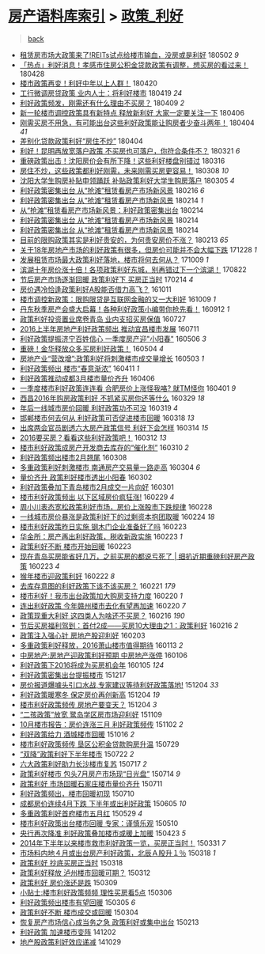[房产语料库索引](../../README.md)  > [政策_利好](政策_利好.md)
====
> [back](../README.md)

- [租赁房市场大政策来了!REITs试点给楼市输血，没房或是利好](http://jkwz.applinzi.com/ittc/7098518600082261002.html#%E7%A7%9F%E8%B5%81%E6%88%BF%E5%B8%82%E5%9C%BA%E5%A4%A7%E6%94%BF%E7%AD%96%E6%9D%A5%E4%BA%86%21REITs%E8%AF%95%E7%82%B9%E7%BB%99%E6%A5%BC%E5%B8%82%E8%BE%93%E8%A1%80%EF%BC%8C%E6%B2%A1%E6%88%BF%E6%88%96%E6%98%AF%E5%88%A9%E5%A5%BD) 180502 *9* 
- [「热点」利好消息！孝感市住房公积金贷款政策有调整，想买房的看过来！](http://jkwz.applinzi.com/ittc/7096961226276078609.html#%E3%80%8C%E7%83%AD%E7%82%B9%E3%80%8D%E5%88%A9%E5%A5%BD%E6%B6%88%E6%81%AF%EF%BC%81%E5%AD%9D%E6%84%9F%E5%B8%82%E4%BD%8F%E6%88%BF%E5%85%AC%E7%A7%AF%E9%87%91%E8%B4%B7%E6%AC%BE%E6%94%BF%E7%AD%96%E6%9C%89%E8%B0%83%E6%95%B4%EF%BC%8C%E6%83%B3%E4%B9%B0%E6%88%BF%E7%9A%84%E7%9C%8B%E8%BF%87%E6%9D%A5%EF%BC%81) 180428  
- [楼市政策再变！利好中年以上人群！](http://jkwz.applinzi.com/ittc/7094119479783195655.html#%E6%A5%BC%E5%B8%82%E6%94%BF%E7%AD%96%E5%86%8D%E5%8F%98%EF%BC%81%E5%88%A9%E5%A5%BD%E4%B8%AD%E5%B9%B4%E4%BB%A5%E4%B8%8A%E4%BA%BA%E7%BE%A4%EF%BC%81) 180420  
- [工行微调房贷政策 业内人士：将利好楼市](http://jkwz.applinzi.com/ittc/7093587759166129169.html#%E5%B7%A5%E8%A1%8C%E5%BE%AE%E8%B0%83%E6%88%BF%E8%B4%B7%E6%94%BF%E7%AD%96+%E4%B8%9A%E5%86%85%E4%BA%BA%E5%A3%AB%EF%BC%9A%E5%B0%86%E5%88%A9%E5%A5%BD%E6%A5%BC%E5%B8%82) 180419 *24* 
- [利好政策频发，刚需还有什么理由不买房？](http://jkwz.applinzi.com/ittc/7090029805909312523.html#%E5%88%A9%E5%A5%BD%E6%94%BF%E7%AD%96%E9%A2%91%E5%8F%91%EF%BC%8C%E5%88%9A%E9%9C%80%E8%BF%98%E6%9C%89%E4%BB%80%E4%B9%88%E7%90%86%E7%94%B1%E4%B8%8D%E4%B9%B0%E6%88%BF%EF%BC%9F) 180409 *2* 
- [新一轮楼市调控政策具有新特点 释放新利好  大家一定要关注一下](http://jkwz.applinzi.com/ittc/7088801038603912209.html#%E6%96%B0%E4%B8%80%E8%BD%AE%E6%A5%BC%E5%B8%82%E8%B0%83%E6%8E%A7%E6%94%BF%E7%AD%96%E5%85%B7%E6%9C%89%E6%96%B0%E7%89%B9%E7%82%B9+%E9%87%8A%E6%94%BE%E6%96%B0%E5%88%A9%E5%A5%BD++%E5%A4%A7%E5%AE%B6%E4%B8%80%E5%AE%9A%E8%A6%81%E5%85%B3%E6%B3%A8%E4%B8%80%E4%B8%8B) 180406  
- [刚需买房不用急，有可能出台这些利好政策能让购房者少奋斗两年！](http://jkwz.applinzi.com/ittc/7088203722327065611.html#%E5%88%9A%E9%9C%80%E4%B9%B0%E6%88%BF%E4%B8%8D%E7%94%A8%E6%80%A5%EF%BC%8C%E6%9C%89%E5%8F%AF%E8%83%BD%E5%87%BA%E5%8F%B0%E8%BF%99%E4%BA%9B%E5%88%A9%E5%A5%BD%E6%94%BF%E7%AD%96%E8%83%BD%E8%AE%A9%E8%B4%AD%E6%88%BF%E8%80%85%E5%B0%91%E5%A5%8B%E6%96%97%E4%B8%A4%E5%B9%B4%EF%BC%81) 180404 *41* 
- [差别化贷款政策利好“房住不炒”](http://jkwz.applinzi.com/ittc/7088034028282446854.html#%E5%B7%AE%E5%88%AB%E5%8C%96%E8%B4%B7%E6%AC%BE%E6%94%BF%E7%AD%96%E5%88%A9%E5%A5%BD%E2%80%9C%E6%88%BF%E4%BD%8F%E4%B8%8D%E7%82%92%E2%80%9D) 180404  
- [利好！昆明再放宽落户政策 不买房也可落户，你符合条件不？](http://jkwz.applinzi.com/ittc/7082959185203692561.html#%E5%88%A9%E5%A5%BD%EF%BC%81%E6%98%86%E6%98%8E%E5%86%8D%E6%94%BE%E5%AE%BD%E8%90%BD%E6%88%B7%E6%94%BF%E7%AD%96+%E4%B8%8D%E4%B9%B0%E6%88%BF%E4%B9%9F%E5%8F%AF%E8%90%BD%E6%88%B7%EF%BC%8C%E4%BD%A0%E7%AC%A6%E5%90%88%E6%9D%A1%E4%BB%B6%E4%B8%8D%EF%BC%9F) 180321 *6* 
- [重磅政策出击！沈阳房价会有所下降！这些利好楼盘别错过](http://jkwz.applinzi.com/ittc/7081037647101559824.html#%E9%87%8D%E7%A3%85%E6%94%BF%E7%AD%96%E5%87%BA%E5%87%BB%EF%BC%81%E6%B2%88%E9%98%B3%E6%88%BF%E4%BB%B7%E4%BC%9A%E6%9C%89%E6%89%80%E4%B8%8B%E9%99%8D%EF%BC%81%E8%BF%99%E4%BA%9B%E5%88%A9%E5%A5%BD%E6%A5%BC%E7%9B%98%E5%88%AB%E9%94%99%E8%BF%87) 180316  
- [房住不炒，这些政策都利好刚需，未来刚需买房更容易！](http://jkwz.applinzi.com/ittc/7078111778573911051.html#%E6%88%BF%E4%BD%8F%E4%B8%8D%E7%82%92%EF%BC%8C%E8%BF%99%E4%BA%9B%E6%94%BF%E7%AD%96%E9%83%BD%E5%88%A9%E5%A5%BD%E5%88%9A%E9%9C%80%EF%BC%8C%E6%9C%AA%E6%9D%A5%E5%88%9A%E9%9C%80%E4%B9%B0%E6%88%BF%E6%9B%B4%E5%AE%B9%E6%98%93%EF%BC%81) 180308 *10* 
- [沈阳大学生购房补贴申领踊跃 补贴政策利好大学生购房落户](http://jkwz.applinzi.com/ittc/7076914340450272263.html#%E6%B2%88%E9%98%B3%E5%A4%A7%E5%AD%A6%E7%94%9F%E8%B4%AD%E6%88%BF%E8%A1%A5%E8%B4%B4%E7%94%B3%E9%A2%86%E8%B8%8A%E8%B7%83+%E8%A1%A5%E8%B4%B4%E6%94%BF%E7%AD%96%E5%88%A9%E5%A5%BD%E5%A4%A7%E5%AD%A6%E7%94%9F%E8%B4%AD%E6%88%BF%E8%90%BD%E6%88%B7) 180305 *4* 
- [利好政策密集出台 从“抢滩”租赁看房产市场新风景](http://jkwz.applinzi.com/ittc/7070596034495775760.html#%E5%88%A9%E5%A5%BD%E6%94%BF%E7%AD%96%E5%AF%86%E9%9B%86%E5%87%BA%E5%8F%B0+%E4%BB%8E%E2%80%9C%E6%8A%A2%E6%BB%A9%E2%80%9D%E7%A7%9F%E8%B5%81%E7%9C%8B%E6%88%BF%E4%BA%A7%E5%B8%82%E5%9C%BA%E6%96%B0%E9%A3%8E%E6%99%AF) 180216 *6* 
- [利好政策密集出台 从“抢滩”租赁看房产市场新风景](http://jkwz.applinzi.com/ittc/7069895047787316231.html#%E5%88%A9%E5%A5%BD%E6%94%BF%E7%AD%96%E5%AF%86%E9%9B%86%E5%87%BA%E5%8F%B0+%E4%BB%8E%E2%80%9C%E6%8A%A2%E6%BB%A9%E2%80%9D%E7%A7%9F%E8%B5%81%E7%9C%8B%E6%88%BF%E4%BA%A7%E5%B8%82%E5%9C%BA%E6%96%B0%E9%A3%8E%E6%99%AF) 180214 *1* 
- [从“抢滩”租赁看房产市场新风景：利好政策密集出台](http://jkwz.applinzi.com/ittc/7069890052207674384.html#%E4%BB%8E%E2%80%9C%E6%8A%A2%E6%BB%A9%E2%80%9D%E7%A7%9F%E8%B5%81%E7%9C%8B%E6%88%BF%E4%BA%A7%E5%B8%82%E5%9C%BA%E6%96%B0%E9%A3%8E%E6%99%AF%EF%BC%9A%E5%88%A9%E5%A5%BD%E6%94%BF%E7%AD%96%E5%AF%86%E9%9B%86%E5%87%BA%E5%8F%B0) 180214  
- [利好政策密集出台 从“抢滩”租赁看房产市场新风景](http://jkwz.applinzi.com/ittc/7069883143274628107.html#%E5%88%A9%E5%A5%BD%E6%94%BF%E7%AD%96%E5%AF%86%E9%9B%86%E5%87%BA%E5%8F%B0+%E4%BB%8E%E2%80%9C%E6%8A%A2%E6%BB%A9%E2%80%9D%E7%A7%9F%E8%B5%81%E7%9C%8B%E6%88%BF%E4%BA%A7%E5%B8%82%E5%9C%BA%E6%96%B0%E9%A3%8E%E6%99%AF) 180214  
- [利好政策密集出台 从“抢滩”租赁看房产市场新风景](http://jkwz.applinzi.com/ittc/7069880922168361991.html#%E5%88%A9%E5%A5%BD%E6%94%BF%E7%AD%96%E5%AF%86%E9%9B%86%E5%87%BA%E5%8F%B0+%E4%BB%8E%E2%80%9C%E6%8A%A2%E6%BB%A9%E2%80%9D%E7%A7%9F%E8%B5%81%E7%9C%8B%E6%88%BF%E4%BA%A7%E5%B8%82%E5%9C%BA%E6%96%B0%E9%A3%8E%E6%99%AF) 180214  
- [目前的限购政策其实是利好贵安的，为何贵安房价不涨？](http://jkwz.applinzi.com/ittc/7069710611577832465.html#%E7%9B%AE%E5%89%8D%E7%9A%84%E9%99%90%E8%B4%AD%E6%94%BF%E7%AD%96%E5%85%B6%E5%AE%9E%E6%98%AF%E5%88%A9%E5%A5%BD%E8%B4%B5%E5%AE%89%E7%9A%84%EF%BC%8C%E4%B8%BA%E4%BD%95%E8%B4%B5%E5%AE%89%E6%88%BF%E4%BB%B7%E4%B8%8D%E6%B6%A8%EF%BC%9F) 180213 *65* 
- [关于18年房地产市场的利好政策有很多，但房价可能并不会大幅下跌](http://jkwz.applinzi.com/ittc/7052096936943830033.html#%E5%85%B3%E4%BA%8E18%E5%B9%B4%E6%88%BF%E5%9C%B0%E4%BA%A7%E5%B8%82%E5%9C%BA%E7%9A%84%E5%88%A9%E5%A5%BD%E6%94%BF%E7%AD%96%E6%9C%89%E5%BE%88%E5%A4%9A%EF%BC%8C%E4%BD%86%E6%88%BF%E4%BB%B7%E5%8F%AF%E8%83%BD%E5%B9%B6%E4%B8%8D%E4%BC%9A%E5%A4%A7%E5%B9%85%E4%B8%8B%E8%B7%8C) 171228 *1* 
- [发展租赁市场最大政策利好落地，楼市将何去何从？](http://jkwz.applinzi.com/ittc/7022467172100736016.html#%E5%8F%91%E5%B1%95%E7%A7%9F%E8%B5%81%E5%B8%82%E5%9C%BA%E6%9C%80%E5%A4%A7%E6%94%BF%E7%AD%96%E5%88%A9%E5%A5%BD%E8%90%BD%E5%9C%B0%EF%BC%8C%E6%A5%BC%E5%B8%82%E5%B0%86%E4%BD%95%E5%8E%BB%E4%BD%95%E4%BB%8E%EF%BC%9F) 171009 *1* 
- [滨湖十年房价涨十倍！各项政策利好东城，别再错过下一个滨湖！](http://jkwz.applinzi.com/ittc/7004544759203628049.html#%E6%BB%A8%E6%B9%96%E5%8D%81%E5%B9%B4%E6%88%BF%E4%BB%B7%E6%B6%A8%E5%8D%81%E5%80%8D%EF%BC%81%E5%90%84%E9%A1%B9%E6%94%BF%E7%AD%96%E5%88%A9%E5%A5%BD%E4%B8%9C%E5%9F%8E%EF%BC%8C%E5%88%AB%E5%86%8D%E9%94%99%E8%BF%87%E4%B8%8B%E4%B8%80%E4%B8%AA%E6%BB%A8%E6%B9%96%EF%BC%81) 170822  
- [节后房产市场逐渐回暖 政策利好下 买房正当时](http://jkwz.applinzi.com/ittc/6934433522495521797.html#%E8%8A%82%E5%90%8E%E6%88%BF%E4%BA%A7%E5%B8%82%E5%9C%BA%E9%80%90%E6%B8%90%E5%9B%9E%E6%9A%96+%E6%94%BF%E7%AD%96%E5%88%A9%E5%A5%BD%E4%B8%8B+%E4%B9%B0%E6%88%BF%E6%AD%A3%E5%BD%93%E6%97%B6) 170214 *4* 
- [房价遇冷恰逢政策利好A股能否借力高飞？](http://jkwz.applinzi.com/ittc/6887795434151478276.html#%E6%88%BF%E4%BB%B7%E9%81%87%E5%86%B7%E6%81%B0%E9%80%A2%E6%94%BF%E7%AD%96%E5%88%A9%E5%A5%BDA%E8%82%A1%E8%83%BD%E5%90%A6%E5%80%9F%E5%8A%9B%E9%AB%98%E9%A3%9E%EF%BC%9F) 161011  
- [楼市调控新政策：限购限贷是互联网金融的又一大利好](http://jkwz.applinzi.com/ittc/6886942520377869316.html#%E6%A5%BC%E5%B8%82%E8%B0%83%E6%8E%A7%E6%96%B0%E6%94%BF%E7%AD%96%EF%BC%9A%E9%99%90%E8%B4%AD%E9%99%90%E8%B4%B7%E6%98%AF%E4%BA%92%E8%81%94%E7%BD%91%E9%87%91%E8%9E%8D%E7%9A%84%E5%8F%88%E4%B8%80%E5%A4%A7%E5%88%A9%E5%A5%BD) 161009 *1* 
- [丹东秋季房产会盛大启幕！各种利好政策小编带你抢先看！](http://jkwz.applinzi.com/ittc/6876979853621986308.html#%E4%B8%B9%E4%B8%9C%E7%A7%8B%E5%AD%A3%E6%88%BF%E4%BA%A7%E4%BC%9A%E7%9B%9B%E5%A4%A7%E5%90%AF%E5%B9%95%EF%BC%81%E5%90%84%E7%A7%8D%E5%88%A9%E5%A5%BD%E6%94%BF%E7%AD%96%E5%B0%8F%E7%BC%96%E5%B8%A6%E4%BD%A0%E6%8A%A2%E5%85%88%E7%9C%8B%EF%BC%81) 160912 *1* 
- [政策利好投资置业席卷青岛 业内支招买房保值](http://jkwz.applinzi.com/ittc/6859479137080837124.html#%E6%94%BF%E7%AD%96%E5%88%A9%E5%A5%BD%E6%8A%95%E8%B5%84%E7%BD%AE%E4%B8%9A%E5%B8%AD%E5%8D%B7%E9%9D%92%E5%B2%9B+%E4%B8%9A%E5%86%85%E6%94%AF%E6%8B%9B%E4%B9%B0%E6%88%BF%E4%BF%9D%E5%80%BC) 160727  
- [2016上半年房地产利好政策频出 推动宜昌楼市发展](http://jkwz.applinzi.com/ittc/6853620733082862597.html#2016%E4%B8%8A%E5%8D%8A%E5%B9%B4%E6%88%BF%E5%9C%B0%E4%BA%A7%E5%88%A9%E5%A5%BD%E6%94%BF%E7%AD%96%E9%A2%91%E5%87%BA+%E6%8E%A8%E5%8A%A8%E5%AE%9C%E6%98%8C%E6%A5%BC%E5%B8%82%E5%8F%91%E5%B1%95) 160711  
- [利好政策提振济宁百姓信心 一季度房产迎&quot;小阳春&quot;](http://jkwz.applinzi.com/ittc/6829032327841580036.html#%E5%88%A9%E5%A5%BD%E6%94%BF%E7%AD%96%E6%8F%90%E6%8C%AF%E6%B5%8E%E5%AE%81%E7%99%BE%E5%A7%93%E4%BF%A1%E5%BF%83+%E4%B8%80%E5%AD%A3%E5%BA%A6%E6%88%BF%E4%BA%A7%E8%BF%8E%26quot%3B%E5%B0%8F%E9%98%B3%E6%98%A5%26quot%3B) 160506 *3* 
- [重磅！金华释放众多买房利好政策！](http://jkwz.applinzi.com/ittc/6828302291828212741.html#%E9%87%8D%E7%A3%85%EF%BC%81%E9%87%91%E5%8D%8E%E9%87%8A%E6%94%BE%E4%BC%97%E5%A4%9A%E4%B9%B0%E6%88%BF%E5%88%A9%E5%A5%BD%E6%94%BF%E7%AD%96%EF%BC%81) 160504 *4* 
- [房地产业“营改增”:政策利好将刺激楼市成交量增长](http://jkwz.applinzi.com/ittc/6827912227172385797.html#%E6%88%BF%E5%9C%B0%E4%BA%A7%E4%B8%9A%E2%80%9C%E8%90%A5%E6%94%B9%E5%A2%9E%E2%80%9D%3A%E6%94%BF%E7%AD%96%E5%88%A9%E5%A5%BD%E5%B0%86%E5%88%BA%E6%BF%80%E6%A5%BC%E5%B8%82%E6%88%90%E4%BA%A4%E9%87%8F%E5%A2%9E%E9%95%BF) 160503 *1* 
- [利好政策频出 楼市“春意渐浓”](http://jkwz.applinzi.com/ittc/6819903317131920388.html#%E5%88%A9%E5%A5%BD%E6%94%BF%E7%AD%96%E9%A2%91%E5%87%BA+%E6%A5%BC%E5%B8%82%E2%80%9C%E6%98%A5%E6%84%8F%E6%B8%90%E6%B5%93%E2%80%9D) 160411 *1* 
- [利好政策推动成都3月楼市量价齐升](http://jkwz.applinzi.com/ittc/6817902388492895236.html#%E5%88%A9%E5%A5%BD%E6%94%BF%E7%AD%96%E6%8E%A8%E5%8A%A8%E6%88%90%E9%83%BD3%E6%9C%88%E6%A5%BC%E5%B8%82%E9%87%8F%E4%BB%B7%E9%BD%90%E5%8D%87) 160406  
- [一季度楼市利好政策连连看 合肥房价上涨怪我咯? 就TM怪你](http://jkwz.applinzi.com/ittc/6816042813133161477.html#%E4%B8%80%E5%AD%A3%E5%BA%A6%E6%A5%BC%E5%B8%82%E5%88%A9%E5%A5%BD%E6%94%BF%E7%AD%96%E8%BF%9E%E8%BF%9E%E7%9C%8B+%E5%90%88%E8%82%A5%E6%88%BF%E4%BB%B7%E4%B8%8A%E6%B6%A8%E6%80%AA%E6%88%91%E5%92%AF%3F+%E5%B0%B1TM%E6%80%AA%E4%BD%A0) 160401 *9* 
- [西昌2016年购房政策利好 不抓紧买房你还等什么](http://jkwz.applinzi.com/ittc/6814955154977588229.html#%E8%A5%BF%E6%98%8C2016%E5%B9%B4%E8%B4%AD%E6%88%BF%E6%94%BF%E7%AD%96%E5%88%A9%E5%A5%BD+%E4%B8%8D%E6%8A%93%E7%B4%A7%E4%B9%B0%E6%88%BF%E4%BD%A0%E8%BF%98%E7%AD%89%E4%BB%80%E4%B9%88) 160329 *18* 
- [年后一线城市房价回暖 利好政策功不可没](http://jkwz.applinzi.com/ittc/6811374499245065220.html#%E5%B9%B4%E5%90%8E%E4%B8%80%E7%BA%BF%E5%9F%8E%E5%B8%82%E6%88%BF%E4%BB%B7%E5%9B%9E%E6%9A%96+%E5%88%A9%E5%A5%BD%E6%94%BF%E7%AD%96%E5%8A%9F%E4%B8%8D%E5%8F%AF%E6%B2%A1) 160319 *4* 
- [邯郸楼市何去何从 利好政策可否促进楼市回暖](http://jkwz.applinzi.com/ittc/6811016476513272837.html#%E9%82%AF%E9%83%B8%E6%A5%BC%E5%B8%82%E4%BD%95%E5%8E%BB%E4%BD%95%E4%BB%8E+%E5%88%A9%E5%A5%BD%E6%94%BF%E7%AD%96%E5%8F%AF%E5%90%A6%E4%BF%83%E8%BF%9B%E6%A5%BC%E5%B8%82%E5%9B%9E%E6%9A%96) 160318 *13* 
- [出席两会官员剧透六大房产政策信号 利好下会怎样](http://jkwz.applinzi.com/ittc/6809370317478691845.html#%E5%87%BA%E5%B8%AD%E4%B8%A4%E4%BC%9A%E5%AE%98%E5%91%98%E5%89%A7%E9%80%8F%E5%85%AD%E5%A4%A7%E6%88%BF%E4%BA%A7%E6%94%BF%E7%AD%96%E4%BF%A1%E5%8F%B7+%E5%88%A9%E5%A5%BD%E4%B8%8B%E4%BC%9A%E6%80%8E%E6%A0%B7) 160314 *15* 
- [2016要买房？看看这些利好政策吧！](http://jkwz.applinzi.com/ittc/6808717037249496068.html#2016%E8%A6%81%E4%B9%B0%E6%88%BF%EF%BC%9F%E7%9C%8B%E7%9C%8B%E8%BF%99%E4%BA%9B%E5%88%A9%E5%A5%BD%E6%94%BF%E7%AD%96%E5%90%A7%EF%BC%81) 160312 *13* 
- [楼市利好政策成房产开发商去库存的“催化剂”](http://jkwz.applinzi.com/ittc/6808044507488584708.html#%E6%A5%BC%E5%B8%82%E5%88%A9%E5%A5%BD%E6%94%BF%E7%AD%96%E6%88%90%E6%88%BF%E4%BA%A7%E5%BC%80%E5%8F%91%E5%95%86%E5%8E%BB%E5%BA%93%E5%AD%98%E7%9A%84%E2%80%9C%E5%82%AC%E5%8C%96%E5%89%82%E2%80%9D) 160310 *2* 
- [利好政策频出楼市2月翘尾](http://jkwz.applinzi.com/ittc/6807126204599501829.html#%E5%88%A9%E5%A5%BD%E6%94%BF%E7%AD%96%E9%A2%91%E5%87%BA%E6%A5%BC%E5%B8%822%E6%9C%88%E7%BF%98%E5%B0%BE) 160308  
- [多重政策利好刺激楼市 南通房产交易量一路走高](http://jkwz.applinzi.com/ittc/6805665987902833669.html#%E5%A4%9A%E9%87%8D%E6%94%BF%E7%AD%96%E5%88%A9%E5%A5%BD%E5%88%BA%E6%BF%80%E6%A5%BC%E5%B8%82+%E5%8D%97%E9%80%9A%E6%88%BF%E4%BA%A7%E4%BA%A4%E6%98%93%E9%87%8F%E4%B8%80%E8%B7%AF%E8%B5%B0%E9%AB%98) 160304 *6* 
- [量价齐升 政策利好楼市透出小阳春](http://jkwz.applinzi.com/ittc/6804955742524146692.html#%E9%87%8F%E4%BB%B7%E9%BD%90%E5%8D%87+%E6%94%BF%E7%AD%96%E5%88%A9%E5%A5%BD%E6%A5%BC%E5%B8%82%E9%80%8F%E5%87%BA%E5%B0%8F%E9%98%B3%E6%98%A5) 160302  
- [利好政策叠加下青岛楼市2月成交一片向好](http://jkwz.applinzi.com/ittc/6804584028032205829.html#%E5%88%A9%E5%A5%BD%E6%94%BF%E7%AD%96%E5%8F%A0%E5%8A%A0%E4%B8%8B%E9%9D%92%E5%B2%9B%E6%A5%BC%E5%B8%822%E6%9C%88%E6%88%90%E4%BA%A4%E4%B8%80%E7%89%87%E5%90%91%E5%A5%BD) 160301  
- [楼市利好政策频出 以下区域房价疯狂涨!](http://jkwz.applinzi.com/ittc/6804305453924221956.html#%E6%A5%BC%E5%B8%82%E5%88%A9%E5%A5%BD%E6%94%BF%E7%AD%96%E9%A2%91%E5%87%BA+%E4%BB%A5%E4%B8%8B%E5%8C%BA%E5%9F%9F%E6%88%BF%E4%BB%B7%E7%96%AF%E7%8B%82%E6%B6%A8%21) 160229 *4* 
- [周小川表态宽松政策利好市场，房价上涨股市下跌规律](http://jkwz.applinzi.com/ittc/6803984674321859588.html#%E5%91%A8%E5%B0%8F%E5%B7%9D%E8%A1%A8%E6%80%81%E5%AE%BD%E6%9D%BE%E6%94%BF%E7%AD%96%E5%88%A9%E5%A5%BD%E5%B8%82%E5%9C%BA%EF%BC%8C%E6%88%BF%E4%BB%B7%E4%B8%8A%E6%B6%A8%E8%82%A1%E5%B8%82%E4%B8%8B%E8%B7%8C%E8%A7%84%E5%BE%8B) 160228  
- [一线城市房价暴涨是政策利好下的过剩资本抱团取暖](http://jkwz.applinzi.com/ittc/6802502711404659717.html#%E4%B8%80%E7%BA%BF%E5%9F%8E%E5%B8%82%E6%88%BF%E4%BB%B7%E6%9A%B4%E6%B6%A8%E6%98%AF%E6%94%BF%E7%AD%96%E5%88%A9%E5%A5%BD%E4%B8%8B%E7%9A%84%E8%BF%87%E5%89%A9%E8%B5%84%E6%9C%AC%E6%8A%B1%E5%9B%A2%E5%8F%96%E6%9A%96) 160224 *18* 
- [楼市利好政策昨日实施 钢木门企业准备好了吗](http://jkwz.applinzi.com/ittc/6802021562492388356.html#%E6%A5%BC%E5%B8%82%E5%88%A9%E5%A5%BD%E6%94%BF%E7%AD%96%E6%98%A8%E6%97%A5%E5%AE%9E%E6%96%BD+%E9%92%A2%E6%9C%A8%E9%97%A8%E4%BC%81%E4%B8%9A%E5%87%86%E5%A4%87%E5%A5%BD%E4%BA%86%E5%90%97) 160223  
- [华金所：房产再出利好政策，税收新政实施](http://jkwz.applinzi.com/ittc/6801950450920195076.html#%E5%8D%8E%E9%87%91%E6%89%80%EF%BC%9A%E6%88%BF%E4%BA%A7%E5%86%8D%E5%87%BA%E5%88%A9%E5%A5%BD%E6%94%BF%E7%AD%96%EF%BC%8C%E7%A8%8E%E6%94%B6%E6%96%B0%E6%94%BF%E5%AE%9E%E6%96%BD) 160223 *1* 
- [政策利好不断 楼市开始回暖](http://jkwz.applinzi.com/ittc/6801944979899417605.html#%E6%94%BF%E7%AD%96%E5%88%A9%E5%A5%BD%E4%B8%8D%E6%96%AD+%E6%A5%BC%E5%B8%82%E5%BC%80%E5%A7%8B%E5%9B%9E%E6%9A%96) 160223  
- [现在青岛买房能省好几万，之前买房的都说亏死了 | 细扒近期重磅利好房产政策](http://jkwz.applinzi.com/ittc/6801919919906096132.html#%E7%8E%B0%E5%9C%A8%E9%9D%92%E5%B2%9B%E4%B9%B0%E6%88%BF%E8%83%BD%E7%9C%81%E5%A5%BD%E5%87%A0%E4%B8%87%EF%BC%8C%E4%B9%8B%E5%89%8D%E4%B9%B0%E6%88%BF%E7%9A%84%E9%83%BD%E8%AF%B4%E4%BA%8F%E6%AD%BB%E4%BA%86+%7C+%E7%BB%86%E6%89%92%E8%BF%91%E6%9C%9F%E9%87%8D%E7%A3%85%E5%88%A9%E5%A5%BD%E6%88%BF%E4%BA%A7%E6%94%BF%E7%AD%96) 160223 *4* 
- [猴年楼市迎政策利好](http://jkwz.applinzi.com/ittc/6801593867841307653.html#%E7%8C%B4%E5%B9%B4%E6%A5%BC%E5%B8%82%E8%BF%8E%E6%94%BF%E7%AD%96%E5%88%A9%E5%A5%BD) 160222 *8* 
- [去库存意图的利好政策下该不该买房？](http://jkwz.applinzi.com/ittc/6801335442238604292.html#%E5%8E%BB%E5%BA%93%E5%AD%98%E6%84%8F%E5%9B%BE%E7%9A%84%E5%88%A9%E5%A5%BD%E6%94%BF%E7%AD%96%E4%B8%8B%E8%AF%A5%E4%B8%8D%E8%AF%A5%E4%B9%B0%E6%88%BF%EF%BC%9F) 160221 *179* 
- [楼市利好！我市出台政策加大购房支持力度](http://jkwz.applinzi.com/ittc/6801008097103447045.html#%E6%A5%BC%E5%B8%82%E5%88%A9%E5%A5%BD%EF%BC%81%E6%88%91%E5%B8%82%E5%87%BA%E5%8F%B0%E6%94%BF%E7%AD%96%E5%8A%A0%E5%A4%A7%E8%B4%AD%E6%88%BF%E6%94%AF%E6%8C%81%E5%8A%9B%E5%BA%A6) 160220 *1* 
- [连出利好政策 今年赣州楼市去化有望再加速](http://jkwz.applinzi.com/ittc/6800839998714676228.html#%E8%BF%9E%E5%87%BA%E5%88%A9%E5%A5%BD%E6%94%BF%E7%AD%96+%E4%BB%8A%E5%B9%B4%E8%B5%A3%E5%B7%9E%E6%A5%BC%E5%B8%82%E5%8E%BB%E5%8C%96%E6%9C%89%E6%9C%9B%E5%86%8D%E5%8A%A0%E9%80%9F) 160220 *7* 
- [政策现重大利好 这四类人为啥还不买房？](http://jkwz.applinzi.com/ittc/6799453755489649669.html#%E6%94%BF%E7%AD%96%E7%8E%B0%E9%87%8D%E5%A4%A7%E5%88%A9%E5%A5%BD+%E8%BF%99%E5%9B%9B%E7%B1%BB%E4%BA%BA%E4%B8%BA%E5%95%A5%E8%BF%98%E4%B8%8D%E4%B9%B0%E6%88%BF%EF%BC%9F) 160216 *190* 
- [节后买房福利驾到：首付2成——买房10大理由之1：政策利好](http://jkwz.applinzi.com/ittc/6799366917978588164.html#%E8%8A%82%E5%90%8E%E4%B9%B0%E6%88%BF%E7%A6%8F%E5%88%A9%E9%A9%BE%E5%88%B0%EF%BC%9A%E9%A6%96%E4%BB%982%E6%88%90%E2%80%94%E2%80%94%E4%B9%B0%E6%88%BF10%E5%A4%A7%E7%90%86%E7%94%B1%E4%B9%8B1%EF%BC%9A%E6%94%BF%E7%AD%96%E5%88%A9%E5%A5%BD) 160216 *2* 
- [政策注入强心针 房地产股迎利好](http://jkwz.applinzi.com/ittc/6794518303598969860.html#%E6%94%BF%E7%AD%96%E6%B3%A8%E5%85%A5%E5%BC%BA%E5%BF%83%E9%92%88+%E6%88%BF%E5%9C%B0%E4%BA%A7%E8%82%A1%E8%BF%8E%E5%88%A9%E5%A5%BD) 160203  
- [多重政策利好释放，2016萧山楼市值得期待](http://jkwz.applinzi.com/ittc/6786730059184489477.html#%E5%A4%9A%E9%87%8D%E6%94%BF%E7%AD%96%E5%88%A9%E5%A5%BD%E9%87%8A%E6%94%BE%EF%BC%8C2016%E8%90%A7%E5%B1%B1%E6%A5%BC%E5%B8%82%E5%80%BC%E5%BE%97%E6%9C%9F%E5%BE%85) 160113 *2* 
- [中房地产:房地产迎政策利好预期 中房地产涨停](http://jkwz.applinzi.com/ittc/6784220746335388677.html#%E4%B8%AD%E6%88%BF%E5%9C%B0%E4%BA%A7%3A%E6%88%BF%E5%9C%B0%E4%BA%A7%E8%BF%8E%E6%94%BF%E7%AD%96%E5%88%A9%E5%A5%BD%E9%A2%84%E6%9C%9F+%E4%B8%AD%E6%88%BF%E5%9C%B0%E4%BA%A7%E6%B6%A8%E5%81%9C) 160106  
- [利好政策下2016将成为买房机会年](http://jkwz.applinzi.com/ittc/6783766165923038212.html#%E5%88%A9%E5%A5%BD%E6%94%BF%E7%AD%96%E4%B8%8B2016%E5%B0%86%E6%88%90%E4%B8%BA%E4%B9%B0%E6%88%BF%E6%9C%BA%E4%BC%9A%E5%B9%B4) 160105 *124* 
- [利好政策密集出台提振楼市](http://jkwz.applinzi.com/ittc/6776880813245481988.html#%E5%88%A9%E5%A5%BD%E6%94%BF%E7%AD%96%E5%AF%86%E9%9B%86%E5%87%BA%E5%8F%B0%E6%8F%90%E6%8C%AF%E6%A5%BC%E5%B8%82) 151217  
- [房价报道爆噱头引口水战,专家建议等待利好政策落地!](http://jkwz.applinzi.com/ittc/6772011372825281541.html#%E6%88%BF%E4%BB%B7%E6%8A%A5%E9%81%93%E7%88%86%E5%99%B1%E5%A4%B4%E5%BC%95%E5%8F%A3%E6%B0%B4%E6%88%98%2C%E4%B8%93%E5%AE%B6%E5%BB%BA%E8%AE%AE%E7%AD%89%E5%BE%85%E5%88%A9%E5%A5%BD%E6%94%BF%E7%AD%96%E8%90%BD%E5%9C%B0%21) 151204 *33* 
- [利好政策暖寒冬 保定房价再创新高](http://jkwz.applinzi.com/ittc/6771952993398424581.html#%E5%88%A9%E5%A5%BD%E6%94%BF%E7%AD%96%E6%9A%96%E5%AF%92%E5%86%AC+%E4%BF%9D%E5%AE%9A%E6%88%BF%E4%BB%B7%E5%86%8D%E5%88%9B%E6%96%B0%E9%AB%98) 151204 *19* 
- [楼市利好政策频传 房地产要变天？](http://jkwz.applinzi.com/ittc/6771937337202443268.html#%E6%A5%BC%E5%B8%82%E5%88%A9%E5%A5%BD%E6%94%BF%E7%AD%96%E9%A2%91%E4%BC%A0+%E6%88%BF%E5%9C%B0%E4%BA%A7%E8%A6%81%E5%8F%98%E5%A4%A9%EF%BC%9F) 151204 *3* 
- [“二孩政策”放宽 鹭岛学区房市场迎利好](http://jkwz.applinzi.com/ittc/6762602735631598597.html#%E2%80%9C%E4%BA%8C%E5%AD%A9%E6%94%BF%E7%AD%96%E2%80%9D%E6%94%BE%E5%AE%BD+%E9%B9%AD%E5%B2%9B%E5%AD%A6%E5%8C%BA%E6%88%BF%E5%B8%82%E5%9C%BA%E8%BF%8E%E5%88%A9%E5%A5%BD) 151109  
- [10月楼市报告：房价连涨三月 利好政策频传](http://jkwz.applinzi.com/ittc/6760123944188773380.html#10%E6%9C%88%E6%A5%BC%E5%B8%82%E6%8A%A5%E5%91%8A%EF%BC%9A%E6%88%BF%E4%BB%B7%E8%BF%9E%E6%B6%A8%E4%B8%89%E6%9C%88+%E5%88%A9%E5%A5%BD%E6%94%BF%E7%AD%96%E9%A2%91%E4%BC%A0) 151102 *2* 
- [利好政策给力 酒城楼市回暖](http://jkwz.applinzi.com/ittc/6753818584306140164.html#%E5%88%A9%E5%A5%BD%E6%94%BF%E7%AD%96%E7%BB%99%E5%8A%9B+%E9%85%92%E5%9F%8E%E6%A5%BC%E5%B8%82%E5%9B%9E%E6%9A%96) 151016 *2* 
- [楼市利好政策频传 垦区公积金贷款购房升温](http://jkwz.applinzi.com/ittc/547650611438326379.html#%E6%A5%BC%E5%B8%82%E5%88%A9%E5%A5%BD%E6%94%BF%E7%AD%96%E9%A2%91%E4%BC%A0+%E5%9E%A6%E5%8C%BA%E5%85%AC%E7%A7%AF%E9%87%91%E8%B4%B7%E6%AC%BE%E8%B4%AD%E6%88%BF%E5%8D%87%E6%B8%A9) 150729  
- [“双降”政策利好下半年楼市](http://jkwz.applinzi.com/ittc/547650614982044736.html#%E2%80%9C%E5%8F%8C%E9%99%8D%E2%80%9D%E6%94%BF%E7%AD%96%E5%88%A9%E5%A5%BD%E4%B8%8B%E5%8D%8A%E5%B9%B4%E6%A5%BC%E5%B8%82) 150722 *2* 
- [六大政策利好助力长沙楼市复苏](http://jkwz.applinzi.com/ittc/547650615081506350.html#%E5%85%AD%E5%A4%A7%E6%94%BF%E7%AD%96%E5%88%A9%E5%A5%BD%E5%8A%A9%E5%8A%9B%E9%95%BF%E6%B2%99%E6%A5%BC%E5%B8%82%E5%A4%8D%E8%8B%8F) 150717 *2* 
- [政策利好楼市 包头7月房产市场现“日光盘”](http://jkwz.applinzi.com/ittc/547650611423218235.html#%E6%94%BF%E7%AD%96%E5%88%A9%E5%A5%BD%E6%A5%BC%E5%B8%82+%E5%8C%85%E5%A4%B47%E6%9C%88%E6%88%BF%E4%BA%A7%E5%B8%82%E5%9C%BA%E7%8E%B0%E2%80%9C%E6%97%A5%E5%85%89%E7%9B%98%E2%80%9D) 150714 *9* 
- [政策利好 市场回暖石家庄楼市量价齐升](http://jkwz.applinzi.com/ittc/547650614900577453.html#%E6%94%BF%E7%AD%96%E5%88%A9%E5%A5%BD+%E5%B8%82%E5%9C%BA%E5%9B%9E%E6%9A%96%E7%9F%B3%E5%AE%B6%E5%BA%84%E6%A5%BC%E5%B8%82%E9%87%8F%E4%BB%B7%E9%BD%90%E5%8D%87) 150711  
- [利好政策频出，楼市回暖初现](http://jkwz.applinzi.com/ittc/547650615031282045.html#%E5%88%A9%E5%A5%BD%E6%94%BF%E7%AD%96%E9%A2%91%E5%87%BA%EF%BC%8C%E6%A5%BC%E5%B8%82%E5%9B%9E%E6%9A%96%E5%88%9D%E7%8E%B0) 150710  
- [成都房价连续4月下跌  下半年或出利好政策](http://jkwz.applinzi.com/ittc/547650611421812250.html#%E6%88%90%E9%83%BD%E6%88%BF%E4%BB%B7%E8%BF%9E%E7%BB%AD4%E6%9C%88%E4%B8%8B%E8%B7%8C++%E4%B8%8B%E5%8D%8A%E5%B9%B4%E6%88%96%E5%87%BA%E5%88%A9%E5%A5%BD%E6%94%BF%E7%AD%96) 150605 *10* 
- [多重政策利好首府楼市五月红](http://jkwz.applinzi.com/ittc/547650611417096795.html#%E5%A4%9A%E9%87%8D%E6%94%BF%E7%AD%96%E5%88%A9%E5%A5%BD%E9%A6%96%E5%BA%9C%E6%A5%BC%E5%B8%82%E4%BA%94%E6%9C%88%E7%BA%A2) 150529 *4* 
- [楼市利好政策出台楼市回暖 专家：谨慎乐观](http://jkwz.applinzi.com/ittc/547650611412411473.html#%E6%A5%BC%E5%B8%82%E5%88%A9%E5%A5%BD%E6%94%BF%E7%AD%96%E5%87%BA%E5%8F%B0%E6%A5%BC%E5%B8%82%E5%9B%9E%E6%9A%96+%E4%B8%93%E5%AE%B6%EF%BC%9A%E8%B0%A8%E6%85%8E%E4%B9%90%E8%A7%82) 150510  
- [央行再次降准 利好政策叠加楼市或暖上加暖](http://jkwz.applinzi.com/ittc/547650611409309098.html#%E5%A4%AE%E8%A1%8C%E5%86%8D%E6%AC%A1%E9%99%8D%E5%87%86+%E5%88%A9%E5%A5%BD%E6%94%BF%E7%AD%96%E5%8F%A0%E5%8A%A0%E6%A5%BC%E5%B8%82%E6%88%96%E6%9A%96%E4%B8%8A%E5%8A%A0%E6%9A%96) 150423 *5* 
- [2014年下半年以来楼市救市利好政策一览，买房正当时！](http://jkwz.applinzi.com/ittc/547650611396417507.html#2014%E5%B9%B4%E4%B8%8B%E5%8D%8A%E5%B9%B4%E4%BB%A5%E6%9D%A5%E6%A5%BC%E5%B8%82%E6%95%91%E5%B8%82%E5%88%A9%E5%A5%BD%E6%94%BF%E7%AD%96%E4%B8%80%E8%A7%88%EF%BC%8C%E4%B9%B0%E6%88%BF%E6%AD%A3%E5%BD%93%E6%97%B6%EF%BC%81) 150331 *7* 
- [市场料内地４月或出台房产利好政策，北辰Ａ股升１％](http://jkwz.applinzi.com/ittc/547650611398080206.html#%E5%B8%82%E5%9C%BA%E6%96%99%E5%86%85%E5%9C%B0%EF%BC%94%E6%9C%88%E6%88%96%E5%87%BA%E5%8F%B0%E6%88%BF%E4%BA%A7%E5%88%A9%E5%A5%BD%E6%94%BF%E7%AD%96%EF%BC%8C%E5%8C%97%E8%BE%B0%EF%BC%A1%E8%82%A1%E5%8D%87%EF%BC%91%EF%BC%85) 150318 *1* 
- [政策利好 抄底买房正当时](http://jkwz.applinzi.com/ittc/547650611396859648.html#%E6%94%BF%E7%AD%96%E5%88%A9%E5%A5%BD+%E6%8A%84%E5%BA%95%E4%B9%B0%E6%88%BF%E6%AD%A3%E5%BD%93%E6%97%B6) 150318  
- [政策利好释放 泸州楼市回暖可期？](http://jkwz.applinzi.com/ittc/547650611397103216.html#%E6%94%BF%E7%AD%96%E5%88%A9%E5%A5%BD%E9%87%8A%E6%94%BE+%E6%B3%B8%E5%B7%9E%E6%A5%BC%E5%B8%82%E5%9B%9E%E6%9A%96%E5%8F%AF%E6%9C%9F%EF%BC%9F) 150312  
- [政策利好 房价涨还是跌](http://jkwz.applinzi.com/ittc/547650611395036034.html#%E6%94%BF%E7%AD%96%E5%88%A9%E5%A5%BD+%E6%88%BF%E4%BB%B7%E6%B6%A8%E8%BF%98%E6%98%AF%E8%B7%8C) 150309  
- [小贴士:楼市利好政策频频 理性买房看5点](http://jkwz.applinzi.com/ittc/547650611395462459.html#%E5%B0%8F%E8%B4%B4%E5%A3%AB%3A%E6%A5%BC%E5%B8%82%E5%88%A9%E5%A5%BD%E6%94%BF%E7%AD%96%E9%A2%91%E9%A2%91+%E7%90%86%E6%80%A7%E4%B9%B0%E6%88%BF%E7%9C%8B5%E7%82%B9) 150306  
- [利好政策频出楼市有望回暖](http://jkwz.applinzi.com/ittc/547650611394606972.html#%E5%88%A9%E5%A5%BD%E6%94%BF%E7%AD%96%E9%A2%91%E5%87%BA%E6%A5%BC%E5%B8%82%E6%9C%89%E6%9C%9B%E5%9B%9E%E6%9A%96) 150305 *6* 
- [政策利好不断 楼市成交或回暖](http://jkwz.applinzi.com/ittc/547650611394866487.html#%E6%94%BF%E7%AD%96%E5%88%A9%E5%A5%BD%E4%B8%8D%E6%96%AD+%E6%A5%BC%E5%B8%82%E6%88%90%E4%BA%A4%E6%88%96%E5%9B%9E%E6%9A%96) 150304  
- [恢复房产市场信心成当务之急 政策利好或集中出台](http://jkwz.applinzi.com/ittc/547650611392624906.html#%E6%81%A2%E5%A4%8D%E6%88%BF%E4%BA%A7%E5%B8%82%E5%9C%BA%E4%BF%A1%E5%BF%83%E6%88%90%E5%BD%93%E5%8A%A1%E4%B9%8B%E6%80%A5+%E6%94%BF%E7%AD%96%E5%88%A9%E5%A5%BD%E6%88%96%E9%9B%86%E4%B8%AD%E5%87%BA%E5%8F%B0) 150213  
- [利好政策 加速楼市变阵](http://jkwz.applinzi.com/ittc/547650611380669209.html#%E5%88%A9%E5%A5%BD%E6%94%BF%E7%AD%96+%E5%8A%A0%E9%80%9F%E6%A5%BC%E5%B8%82%E5%8F%98%E9%98%B5) 141202  
- [地产股政策利好效应递减](http://jkwz.applinzi.com/ittc/547650611379464933.html#%E5%9C%B0%E4%BA%A7%E8%82%A1%E6%94%BF%E7%AD%96%E5%88%A9%E5%A5%BD%E6%95%88%E5%BA%94%E9%80%92%E5%87%8F) 141029  
